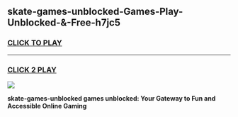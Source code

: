 
## skate-games-unblocked-Games-Play-Unblocked-&-Free-h7jc5
<h3>
<a href="https://premium76.site?title=skate-games-unblocked&ref=24A">CLICK TO PLAY</a></h3>
<hr>

<h3>
<a href="https://premium76.site?title=skate-games-unblocked&ref=24A">CLICK 2 PLAY</a>
  
</h3>

<a href="https://premium76.site?title=skate-games-unblocked&ref=24A"><img src="https://clearcache.store/games.png"></a>


**skate-games-unblocked games unblocked: Your Gateway to Fun and Accessible Online Gaming**

